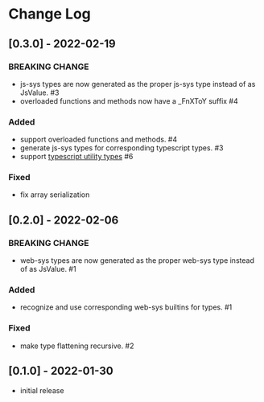 # Change Log

## [0.3.0] - 2022-02-19

### BREAKING CHANGE

- js-sys types are now generated as the proper js-sys type instead of as JsValue. #3
- overloaded functions and methods now have a _FnXToY suffix #4

### Added

- support overloaded functions and methods. #4
- generate js-sys types for corresponding typescript types. #3
- support [typescript utility types](https://www.typescriptlang.org/docs/handbook/utility-types.html) #6

### Fixed

- fix array serialization

## [0.2.0] - 2022-02-06

### BREAKING CHANGE

- web-sys types are now generated as the proper web-sys type instead of as JsValue. #1

### Added

- recognize and use corresponding web-sys builtins for types. #1

### Fixed

- make type flattening recursive. #2

## [0.1.0] - 2022-01-30

- initial release
